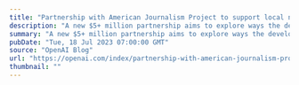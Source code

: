 ```yaml
---
title: "Partnership with American Journalism Project to support local news"
description: "A new $5+ million partnership aims to explore ways the development of artificial intelligence (AI) can support a thriving, innovative local news field, and ensure local news organizations shape the future of this emerging technology."
summary: "A new $5+ million partnership aims to explore ways the development of artificial intelligence (AI) can support a thriving, innovative local news field, and ensure local news organizations shape the future of this emerging technology."
pubDate: "Tue, 18 Jul 2023 07:00:00 GMT"
source: "OpenAI Blog"
url: "https://openai.com/index/partnership-with-american-journalism-project-to-support-local-news"
thumbnail: ""
---
```



